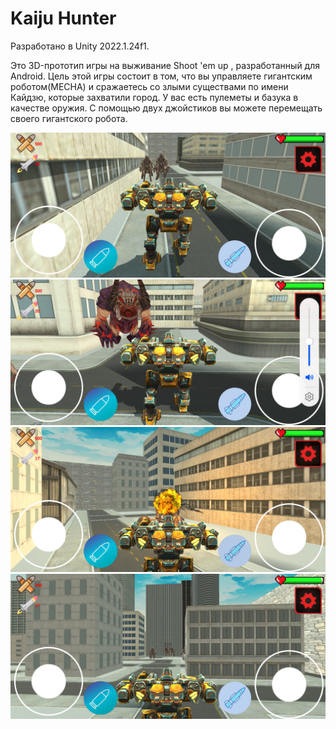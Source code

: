 # Kaiju Hunter

Разработано в Unity 2022.1.24f1.

Это 3D-прототип игры на выживание Shoot 'em up , разработанный для Android.
Цель этой игры состоит в том, что вы управляете гигантским роботом(MECHA) и сражаетесь со злыми существами по имени Кайдзю, которые захватили город.
У вас есть пулеметы и базука в качестве оружия.
С помощью двух джойстиков вы можете перемещать своего гигантского робота.

![alt text](https://github.com/KiyanNorouzi/KaijuHunter/blob/main/2.jpg?raw=true)
![alt text](https://github.com/KiyanNorouzi/KaijuHunter/blob/main/3.jpg?raw=true)
![alt text](https://github.com/KiyanNorouzi/KaijuHunter/blob/main/4.jpg?raw=true)
![alt text](https://github.com/KiyanNorouzi/KaijuHunter/blob/main/5.jpg?raw=true)
